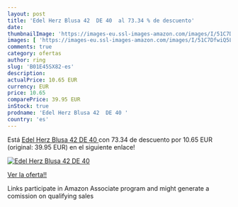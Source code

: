 ```yaml
---
layout: post
title: 'Edel Herz Blusa 42  DE 40  al 73.34 % de descuento'
date: 
thumbnailImage: 'https://images-eu.ssl-images-amazon.com/images/I/51C7DfwiQ5L._SL200_.jpg'
images: [ 'https://images-eu.ssl-images-amazon.com/images/I/51C7DfwiQ5L._SL200_.jpg' ]
comments: true
category: ofertas
author: ring
slug: 'B01E45SX82-es'
description:
actualPrice: 10.65 EUR
currency: EUR
price: 10.65
comparePrice: 39.95 EUR
inStock: true
prodname: 'Edel Herz Blusa 42  DE 40 '
country: 'es'
---
```


Está [Edel Herz Blusa 42  DE 40 ](https://www.amazon.es/dp/B01E45SX82/?tag=tolees-21) con 73.34 de descuento por 10.65 EUR (original: 39.95 EUR) en el siguiente enlace!

[![Edel Herz Blusa 42  DE 40 ](https://images-eu.ssl-images-amazon.com/images/I/51C7DfwiQ5L._SL200_.jpg)](https://www.amazon.es/dp/B01E45SX82/?tag=tolees-21)

[Ver la oferta!!](https://www.amazon.es/dp/B01E45SX82/?tag=tolees-21)

Links participate in Amazon Associate program and might generate a comission on qualifying sales


